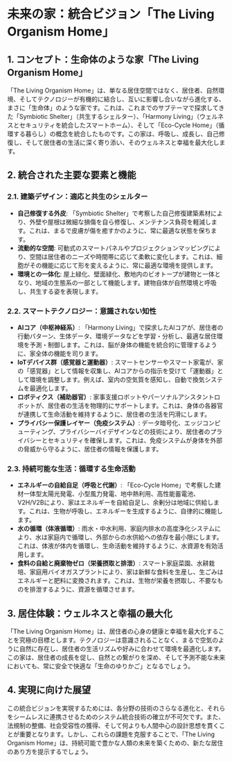 # 未来の家：統合ビジョン「The Living Organism Home」

## 1. コンセプト：生命体のような家「The Living Organism Home」

「The Living Organism Home」は、単なる居住空間ではなく、居住者、自然環境、そしてテクノロジーが有機的に結合し、互いに影響し合いながら進化する、まさに「生命体」のような家です。これは、これまでのサブテーマで探求してきた「Symbiotic Shelter」（共生するシェルター）、「Harmony Living」（ウェルネスとセキュリティを統合したスマートホーム）、そして「Eco-Cycle Home」（循環する暮らし）の概念を統合したものです。この家は、呼吸し、成長し、自己修復し、そして居住者の生活に深く寄り添い、そのウェルネスと幸福を最大化します。

## 2. 統合された主要な要素と機能

### 2.1. 建築デザイン：適応と共生のシェルター
- **自己修復する外皮**: 「Symbiotic Shelter」で考察した自己修復建築素材により、外壁や屋根は微細な損傷を自ら修復し、メンテナンス負荷を軽減します。これは、まるで皮膚が傷を癒すかのように、常に最適な状態を保ちます。
- **流動的な空間**: 可動式のスマートパネルやプロジェクションマッピングにより、空間は居住者のニーズや時間帯に応じて柔軟に変化します。これは、細胞がその機能に応じて形を変えるように、常に最適な環境を提供します。
- **環境との一体化**: 屋上緑化、壁面緑化、敷地内のビオトープが建物と一体となり、地域の生態系の一部として機能します。建物自体が自然環境と呼吸し、共生する姿を表現します。

### 2.2. スマートテクノロジー：意識されない知性
- **AIコア（中枢神経系）**: 「Harmony Living」で探求したAIコアが、居住者の行動パターン、生体データ、環境データなどを学習・分析し、最適な居住環境を予測・制御します。これは、脳が身体の機能を統合的に管理するように、家全体の機能を司ります。
- **IoTデバイス群（感覚器と運動器）**: スマートセンサーやスマート家電が、家の「感覚器」として情報を収集し、AIコアからの指示を受けて「運動器」として環境を調整します。例えば、室内の空気質を感知し、自動で換気システムを最適化します。
- **ロボティクス（補助器官）**: 家事支援ロボットやパーソナルアシスタントロボットが、居住者の生活を物理的にサポートします。これは、身体の各器官が連携して生命活動を維持するように、居住者の生活を円滑にします。
- **プライバシー保護レイヤー（免疫システム）**: データ暗号化、エッジコンピューティング、プライバシーバイデザインなどの技術により、居住者のプライバシーとセキュリティを確保します。これは、免疫システムが身体を外部の脅威から守るように、居住者の情報を保護します。

### 2.3. 持続可能な生活：循環する生命活動
- **エネルギーの自給自足（呼吸と代謝）**: 「Eco-Cycle Home」で考察した建材一体型太陽光発電、小型風力発電、地中熱利用、高性能蓄電池、V2H/V2Bにより、家はエネルギーを自給自足し、余剰分は地域に供給します。これは、生物が呼吸し、エネルギーを生成するように、自律的に機能します。
- **水の循環（体液循環）**: 雨水・中水利用、家庭内排水の高度浄化システムにより、水は家庭内で循環し、外部からの水供給への依存を最小限にします。これは、体液が体内を循環し、生命活動を維持するように、水資源を有効活用します。
- **食料の自給と廃棄物ゼロ（栄養摂取と排泄）**: スマート家庭菜園、水耕栽培、家庭用バイオガスプラントにより、家は新鮮な食料を生産し、生ごみはエネルギーと肥料に変換されます。これは、生物が栄養を摂取し、不要なものを排泄するように、資源を循環させます。

## 3. 居住体験：ウェルネスと幸福の最大化

「The Living Organism Home」は、居住者の心身の健康と幸福を最大化することを究極の目標とします。テクノロジーは意識されることなく、まるで空気のように自然に存在し、居住者の生活リズムや好みに合わせて環境を最適化します。この家は、居住者の成長を促し、自然との繋がりを深め、そして予測不能な未来においても、常に安全で快適な「生命のゆりかご」となるでしょう。

## 4. 実現に向けた展望

この統合ビジョンを実現するためには、各分野の技術のさらなる進化と、それらをシームレスに連携させるためのシステム統合技術の確立が不可欠です。また、法規制の整備、社会受容性の獲得、そして何よりも人間中心の設計思想を貫くことが重要となります。しかし、これらの課題を克服することで、「The Living Organism Home」は、持続可能で豊かな人類の未来を築くための、新たな居住のあり方を提示するでしょう。